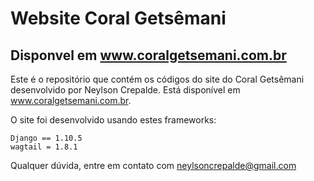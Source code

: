 # Website Coral Getsêmani
## Disponvel em www.coralgetsemani.com.br

Este é o repositório que contém os códigos do site do Coral Getsêmani desenvolvido por Neylson Crepalde. Está disponível em www.coralgetsemani.com.br.

O site foi desenvolvido usando estes frameworks:

```
Django == 1.10.5
wagtail = 1.8.1
```

Qualquer dúvida, entre em contato com neylsoncrepalde@gmail.com

